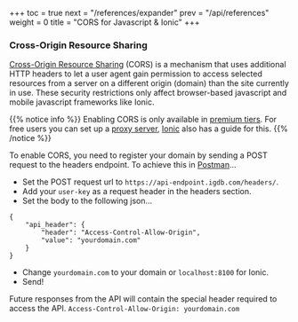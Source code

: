 +++
toc = true
next = "/references/expander"
prev = "/api/references"
weight = 0
title = "CORS for Javascript & Ionic"
+++

### Cross-Origin Resource Sharing

[Cross-Origin Resource Sharing](https://developer.mozilla.org/en-US/docs/Web/HTTP/CORS) (CORS) is a mechanism that uses additional HTTP headers to let a user agent gain permission to access selected resources from a server on a different origin (domain) than the site currently in use. These security restrictions only affect browser-based javascript and mobile javascript frameworks like Ionic.

{{% notice info %}}
Enabling CORS is only available in [premium tiers](https://api.igdb.com/pricing). For free users you can set up a [proxy server](https://stackoverflow.com/questions/25468100/simple-php-proxy-with-persistent-url), [Ionic](https://blog.ionicframework.com/handling-cors-issues-in-ionic/) also has a guide for this.
{{% /notice %}}

To enable CORS, you need to register your domain by sending a POST request to the headers endpoint. To achieve this in [Postman](https://www.getpostman.com/)...

- Set the POST request url to `https://api-endpoint.igdb.com/headers/`.
- Add your `user-key` as a request header in the headers section.
- Set the body to the following json...

```
{
    "api_header": {
        "header": "Access-Control-Allow-Origin",
        "value": "yourdomain.com"
    }
}
```

- Change `yourdomain.com` to your domain or `localhost:8100` for Ionic.
- Send!

Future responses from the API will contain the special header required to access the API. `Access-Control-Allow-Origin: yourdomain.com`